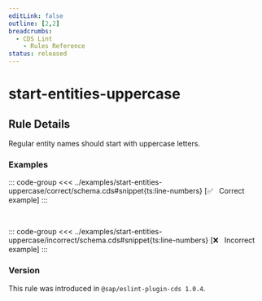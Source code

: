 ```yaml
---
editLink: false
outline: [2,2]
breadcrumbs:
  - CDS Lint
    - Rules Reference
status: released
---
```


<script setup>
  import PlaygroundBadge from '../../../.vitepress/theme/components/PlaygroundBadge.vue'
</script>

# start-entities-uppercase

## Rule Details

Regular entity names should start with uppercase letters.

### Examples

::: code-group
<<< ../examples/start-entities-uppercase/correct/schema.cds#snippet{ts:line-numbers} [✅ &nbsp; Correct example]
:::
<PlaygroundBadge
  name="start-entities-uppercase"
  kind="correct"
  :rules="{'@sap/cds/start-entities-uppercase': ['warn']}"
  :files="['schema.cds']"
/>

<br>

::: code-group
<<< ../examples/start-entities-uppercase/incorrect/schema.cds#snippet{ts:line-numbers} [❌ &nbsp; Incorrect example]
:::
<PlaygroundBadge
  name="start-entities-uppercase"
  kind="incorrect"
  :rules="{'@sap/cds/start-entities-uppercase': ['warn']}"
  :files="['schema.cds']"
/>

### Version
This rule was introduced in `@sap/eslint-plugin-cds 1.0.4`.

<!--
### Resources
[Rule source](https://github.tools.sap/cap/eslint-plugin-cds/tree/main/lib/rules/start-entities-uppercase.js)
-->
